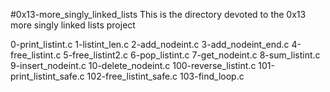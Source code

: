 #0x13-more_singly_linked_lists
This is the directory devoted to the 0x13 more singly linked lists project

0-print_listint.c
1-listint_len.c
2-add_nodeint.c
3-add_nodeint_end.c
4-free_listint.c
5-free_listint2.c
6-pop_listint.c
7-get_nodeint.c
8-sum_listint.c
9-insert_nodeint.c
10-delete_nodeint.c
100-reverse_listint.c
101-print_listint_safe.c
102-free_listint_safe.c
103-find_loop.c
